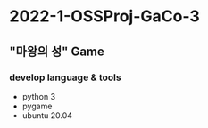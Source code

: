 # 2022-1-OSSProj-GaCo-3

## "마왕의 성" Game

### develop language & tools
* python 3
* pygame
* ubuntu 20.04
